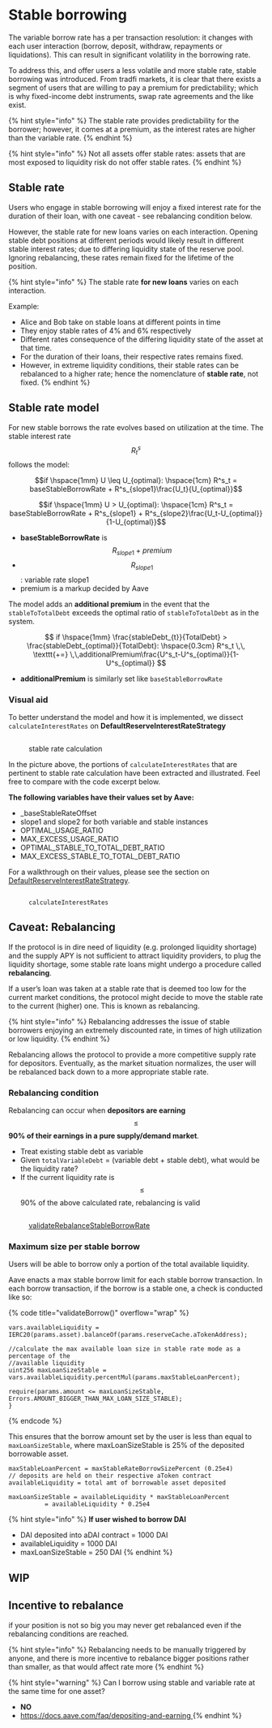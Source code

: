 # Stable borrowing

The variable borrow rate has a per transaction resolution: it changes with each user interaction (borrow, deposit, withdraw, repayments or liquidations). This can result in significant volatility in the borrowing rate.&#x20;

To address this, and offer users a less volatile and more stable rate, stable borrowing was introduced. From tradfi markets, it is clear that there exists a segment of users that are willing to pay a premium for predictability; which is why fixed-income debt instruments, swap rate agreements and the like exist.&#x20;

{% hint style="info" %}
The stable rate provides predictability for the borrower; however, it comes at a premium, as the interest rates are higher than the variable rate.&#x20;
{% endhint %}

{% hint style="info" %}
Not all assets offer stable rates: assets that are most exposed to liquidity risk do not offer stable rates.
{% endhint %}

## Stable rate

Users who engage in stable borrowing will enjoy a fixed interest rate for the duration of their loan, with one caveat - see rebalancing condition below.

However, the stable rate for new loans varies on each interaction. Opening stable debt positions at different periods would likely result in different stable interest rates; due to differing liquidity state of the reserve pool. Ignoring rebalancing, these rates remain fixed for the lifetime of the position.

{% hint style="info" %}
The stable rate **for new loans** varies on each interaction.

Example:

* Alice and Bob take on stable loans at different points in time
* They enjoy stable rates of 4% and 6% respectively
* Different rates consequence of the differing liquidity state of the asset at that time.
* For the duration of their loans, their respective rates remains fixed.&#x20;
* However, in extreme liquidity conditions, their stable rates can be rebalanced to a higher rate; hence the nomenclature of **stable rate**, not fixed.
{% endhint %}

## Stable rate model

For new stable borrows the rate evolves based on utilization at the time. The stable interest rate$$R^s_t$$ follows the model:

$$if \hspace{1mm} U \leq U_{optimal}: \hspace{1cm} R^s_t = baseStableBorrowRate + R^s_{slope1}\frac{U_t}{U_{optimal}}$$

$$if \hspace{1mm} U > U_{optimal}: \hspace{1cm} R^s_t = baseStableBorrowRate + R^s_{slope1} + R^s_{slope2}\frac{U_t-U_{optimal}}{1-U_{optimal}}$$

* **baseStableBorrowRate** is $$R_{slope1} + premium$$
* $$R_{slope1}$$: variable rate slope1
* premium is a markup decided by Aave

The model adds an **additional premium** in the event that the `stableToTotalDebt` exceeds the optimal ratio of `stableToTotalDebt` as in the system.

$$
if \hspace{1mm} \frac{stableDebt_{t}}{TotalDebt} > \frac{stableDebt_{optimal}}{TotalDebt}: \hspace{0.3cm} R^s_t \,\, \texttt{+=} \,\,additionalPremium\frac{U^s_t-U^s_{optimal}}{1-U^s_{optimal}}
$$

* **additionalPremium** is similarly set like `baseStableBorrowRate`&#x20;

### Visual aid

To better understand the model and how it is implemented, we dissect `calculateInterestRates` on **DefaultReserveInterestRateStrategy**

<div data-full-width="false">

<figure><img src=".gitbook/assets/image (6) (1).png" alt=""><figcaption><p>stable rate calculation</p></figcaption></figure>

</div>

In the picture above, the portions of `calculateInterestRates` that are pertinent to stable rate calculation have been extracted and illustrated. Feel free to compare with the code excerpt below.

**The following variables have their values set by Aave:**

* \_baseStableRateOffset
* slope1 and slope2 for both variable and stable instances
* OPTIMAL\_USAGE\_RATIO
* MAX\_EXCESS\_USAGE\_RATIO
* OPTIMAL\_STABLE\_TO\_TOTAL\_DEBT\_RATIO
* MAX\_EXCESS\_STABLE\_TO\_TOTAL\_DEBT\_RATIO

For a walkthrough on their values, please see the section on [DefaultReserveInterestRateStrategy](contracts/defaultreserveinterestratestrategy.md).

<figure><img src=".gitbook/assets/image (17).png" alt=""><figcaption><p> <code>calculateInterestRates</code> </p></figcaption></figure>

## Caveat: Rebalancing

If the protocol is in dire need of liquidity (e.g. prolonged liquidity shortage) and the supply APY is not sufficient to attract liquidity providers, to plug the liquidity shortage, some stable rate loans might undergo a procedure called **rebalancing**.&#x20;

If a user’s loan was taken at a stable rate that is deemed too low for the current market conditions, the protocol might decide to move the stable rate to the current (higher) one. This is known as rebalancing.&#x20;

{% hint style="info" %}
Rebalancing addresses the issue of stable borrowers enjoying an extremely discounted rate, in times of high utilization or low liquidity.&#x20;
{% endhint %}

Rebalancing allows the protocol to provide a more competitive supply rate for depositors. Eventually, as the market situation normalizes, the user will be rebalanced back down to a more appropriate stable rate.&#x20;

### Rebalancing condition

Rebalancing can occur when **depositors are earning** $$\leq$$ **90% of their earnings in a pure supply/demand market**.

* Treat existing stable debt as variable
* Given `totalVariableDebt` = (variable debt + stable debt), what would be the liquidity rate?
* If the current liquidity rate is $$\leq$$ 90% of the above calculated rate, rebalancing is valid

<figure><img src=".gitbook/assets/image (185).png" alt=""><figcaption><p><a href="https://github.com/aave/aave-v3-core/blob/29ff9b9f89af7cd8255231bc5faf26c3ce0fb7ce/contracts/protocol/libraries/logic/ValidationLogic.sol#L394">validateRebalanceStableBorrowRate</a></p></figcaption></figure>

### Maximum size per stable borrow

Users will be able to borrow only a portion of the total available liquidity.

Aave enacts a max stable borrow limit for each stable borrow transaction. In each borrow transaction, if the borrow is a stable one, a check is conducted like so:

{% code title="validateBorrow()" overflow="wrap" %}
```solidity
vars.availableLiquidity = IERC20(params.asset).balanceOf(params.reserveCache.aTokenAddress);

//calculate the max available loan size in stable rate mode as a percentage of the
//available liquidity
uint256 maxLoanSizeStable = vars.availableLiquidity.percentMul(params.maxStableLoanPercent);

require(params.amount <= maxLoanSizeStable, Errors.AMOUNT_BIGGER_THAN_MAX_LOAN_SIZE_STABLE);
}
```
{% endcode %}

This ensures that the borrow amount set by the user is less than equal to `maxLoanSizeStable`, where maxLoanSizeStable is 25% of the deposited borrowable asset.

```solidity
maxStableLoanPercent = maxStableRateBorrowSizePercent (0.25e4)
// deposits are held on their respective aToken contract
availableLiquidity = total amt of borrowable asset deposited

maxLoanSizeStable = availableLiquidity * maxStableLoanPercent
		  = availableLiquidity * 0.25e4
```

{% hint style="info" %}
**If user wished to borrow DAI**

* DAI deposited into aDAI contract = 1000 DAI
* availableLiquidity = 1000 DAI
* maxLoanSizeStable = 250 DAI
{% endhint %}

## WIP



## Incentive to rebalance

if your position is not so big you may never get rebalanced even if the rebalancing conditions are reached.&#x20;

{% hint style="info" %}
Rebalancing needs to be manually triggered by anyone, and there is more incentive to rebalance bigger positions rather than smaller, as that would affect rate more
{% endhint %}

{% hint style="warning" %}
Can I borrow using stable and variable rate at the same time for one asset?

* **NO**
* [https://docs.aave.com/faq/depositing-and-earning ](https://docs.aave.com/faq/depositing-and-earning)
{% endhint %}
